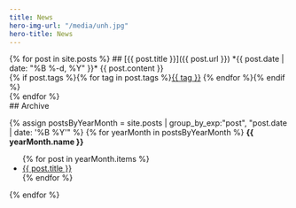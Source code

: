 ```yaml
---
title: News
hero-img-url: "/media/unh.jpg"
hero-title: News
---
```


<article class="grid three-columns">

<article class="posts two-thirds" markdown="1">
{% for post in site.posts %}
## [{{ post.title }}]({{ post.url }})
*{{ post.date | date: "%B %-d, %Y" }}*
{{ post.content }}
<div class="post-data">
{% if post.tags %}{% for tag in post.tags %}<a class="tag" href="{{ tag | prepend:'/tags/' | prepend:site.url }}">{{ tag }}</a> {% endfor %}{% endif %}
</div>
<div class="divider"></div>
{% endfor %}
</article>

<aside class="one-third" markdown="1">
## Archive

{% assign postsByYearMonth = site.posts | group_by_exp:"post", "post.date | date: '%B %Y'"  %}
{% for yearMonth in postsByYearMonth %}
<b>{{ yearMonth.name }}</b>
<ul>
{% for post in yearMonth.items %}<li><a href="{{ post.url }}">{{ post.title }}</a></li>{% endfor %}
</ul>
{% endfor %}
</aside>

</article>